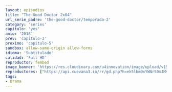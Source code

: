 ```yaml
---
layout: episodios
title: "The Good Doctor 2x04"
url_serie_padre: 'the-good-doctor/temporada-2'
category: 'series'
capitulo: 'yes'
anio: '2018'
prev: 'capitulo-3'
proximo: 'capitulo-5'
sandbox: allow-same-origin allow-forms
idioma: 'Subtitulado'
calidad: 'Full HD'
reproductor: fembed
image_banner: 'https://res.cloudinary.com/u4innovation/image/upload/v1560111093/goodd-dcotro-banner-min_tsja92.jpg'
reproductores: ["https://api.cuevana3.io/rr/gd.php?h=ek5lbm9xYWNrS0xJMVp5b21KREk0dFBLbjVkaHhkRGdrOG1jbnBpUnhhS1Z4cVdtb05mRTFhWGFwYUtnazlyc21zMXFvbXpNcWVEUm5JRnpxcHJKcDZXU3FadVkyUT09"]
tags:
- Drama
---
```














